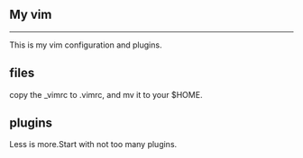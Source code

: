 My vim
------
------
This is my vim configuration and plugins.

files
-----
copy the _vimrc to .vimrc, and mv it to your $HOME.

plugins
-------
Less is more.Start with not too many plugins.